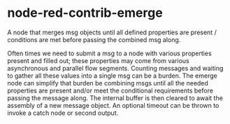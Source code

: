 # node-red-contrib-emerge
A node that merges msg objects until all defined properties are present / conditions are met before passing the combined msg along.

Often times we need to submit a msg to a node with various properties present and filled out; these properties may come from various asynchronous and parallel flow segments. Counting messages and waiting to gather all these values into a single msg can be a burden. The emerge node can simplify that burden be combining msgs until all the needed properties are present and/or meet the conditional requirements before passing the message along. The internal buffer is then cleared to await the assembly of a new message object. An optional timeout can be thrown to invoke a catch node or second output. 
